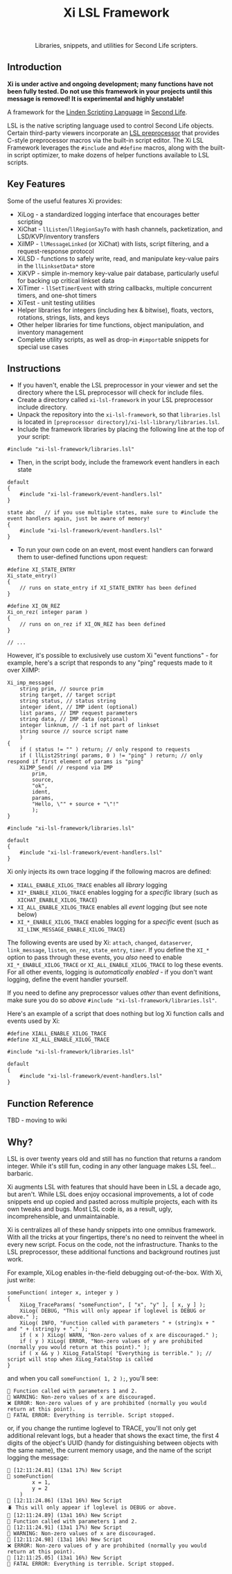 <h1 align="center"> Xi LSL Framework </h1> <br>

<p align="center">
  Libraries, snippets, and utilities for Second Life scripters.
</p>

## Introduction

**Xi is under active and ongoing development; many functions have not been fully tested. Do not use this framework in your projects until this message is removed! It is experimental and highly unstable!**

A framework for the [Linden Scripting Language](https://wiki.secondlife.com/wiki/LSL_Portal) in [Second Life](https://secondlife.com/).

LSL is the native scripting language used to control Second Life objects. Certain third-party viewers incorporate an [LSL preprocessor](https://wiki.firestormviewer.org/fs_preprocessor) that provides C-style preprocessor macros via the built-in script editor. The Xi LSL Framework leverages the `#include` and `#define` macros, along with the built-in script optimizer, to make dozens of helper functions available to LSL scripts.

## Key Features

Some of the useful features Xi provides:

- XiLog - a standardized logging interface that encourages better scripting
- XiChat - `llListen`/`llRegionSayTo` with hash channels, packetization, and LSD/KVP/inventory transfers
- XiIMP - `llMessageLinked` (or XiChat) with lists, script filtering, and a request-response protocol
- XiLSD - functions to safely write, read, and manipulate key-value pairs in the `llLinksetData*` store
- XiKVP - simple in-memory key-value pair database, particularly useful for backing up critical linkset data
- XiTimer - `llSetTimerEvent` with string callbacks, multiple concurrent timers, and one-shot timers
- XiTest - unit testing utilities
- Helper libraries for integers (including hex & bitwise), floats, vectors, rotations, strings, lists, and keys
- Other helper libraries for time functions, object manipulation, and inventory management
- Complete utility scripts, as well as drop-in `#import`able snippets for special use cases

## Instructions

- If you haven't, enable the LSL preprocessor in your viewer and set the directory where the LSL preprocessor will check for include files.
- Create a directory called `xi-lsl-framework` in your LSL preprocessor include directory.
- Unpack the repository into the `xi-lsl-framework`, so that `libraries.lsl` is located in `[preprocessor directory]/xi-lsl-library/libraries.lsl`.
- Include the framework libraries by placing the following line at the top of your script:

```
#include "xi-lsl-framework/libraries.lsl"
```

- Then, in the script body, include the framework event handlers in each state

```
default
{
    #include "xi-lsl-framework/event-handlers.lsl"
}

state abc   // if you use multiple states, make sure to #include the event handlers again, just be aware of memory!
{
    #include "xi-lsl-framework/event-handlers.lsl"
}
```

- To run your own code on an event, most event handlers can forward them to user-defined functions upon request:

```
#define XI_STATE_ENTRY
Xi_state_entry()
{
    // runs on state_entry if XI_STATE_ENTRY has been defined
}

#define XI_ON_REZ
Xi_on_rez( integer param )
{
    // runs on on_rez if XI_ON_REZ has been defined
}

// ...
```

However, it's possible to exclusively use custom Xi "event functions" - for example, here's a script that responds to any "ping" requests made to it over XiIMP:

```
Xi_imp_message(
    string prim, // source prim
    string target, // target script
    string status, // status string
    integer ident, // IMP ident (optional)
    list params, // IMP request parameters
    string data, // IMP data (optional)
    integer linknum, // -1 if not part of linkset
    string source // source script name
    )
{
    if ( status != "" ) return; // only respond to requests
    if ( llList2String( params, 0 ) != "ping" ) return; // only respond if first element of params is "ping"
    XiIMP_Send( // respond via IMP
        prim,
        source,
        "ok",
        ident,
        params,
        "Hello, \"" + source + "\"!"
        );
}

#include "xi-lsl-framework/libraries.lsl"

default
{
    #include "xi-lsl-framework/event-handlers.lsl"
}
```

Xi only injects its own trace logging if the following macros are defined:

- `XIALL_ENABLE_XILOG_TRACE` enables all *library* logging
- `XI*_ENABLE_XILOG_TRACE` enables logging for a *specific* library (such as `XICHAT_ENABLE_XILOG_TRACE`)
- `XI_ALL_ENABLE_XILOG_TRACE` enables all *event* logging (but see note below)
- `XI_*_ENABLE_XILOG_TRACE` enables logging for a *specific* event (such as `XI_LINK_MESSAGE_ENABLE_XILOG_TRACE`)

The following events are used by Xi: `attach`, `changed`, `dataserver`, `link_message`, `listen`, `on_rez`, `state_entry`, `timer`. If you define the `XI_*` option to pass through these events, you *also* need to enable `XI_*_ENABLE_XILOG_TRACE` or `XI_ALL_ENABLE_XILOG_TRACE` to log these events. For all other events, logging is *automatically enabled* - if you don't want logging, define the event handler yourself.

If you need to define any preprocessor values *other* than event definitions, make sure you do so *above* `#include "xi-lsl-framework/libraries.lsl"`.

Here's an example of a script that does nothing but log Xi function calls and events used by Xi:

```
#define XIALL_ENABLE_XILOG_TRACE
#define XI_ALL_ENABLE_XILOG_TRACE

#include "xi-lsl-framework/libraries.lsl"

default
{
    #include "xi-lsl-framework/event-handlers.lsl"
}
```

## Function Reference

TBD - moving to wiki

## Why?

LSL is over twenty years old and still has no function that returns a random integer. While it's still fun, coding in any other language makes LSL feel... barbaric.

Xi augments LSL with features that should have been in LSL a decade ago, but aren't. While LSL does enjoy occasional improvements, a lot of code snippets end up copied and pasted across multiple projects, each with its own tweaks and bugs. Most LSL code is, as a result, ugly, incomprehensible, and unmaintainable.

Xi is centralizes all of these handy snippets into one omnibus framework. With all the tricks at your fingertips, there's no need to reinvent the wheel in every new script. Focus on the code, not the infrastructure. Thanks to the LSL preprocessor, these additional functions and background routines just work.

For example, XiLog enables in-the-field debugging out-of-the-box. With Xi, just write:

```
someFunction( integer x, integer y )
{
    XiLog_TraceParams( "someFunction", [ "x", "y" ], [ x, y ] );
    XiLog( DEBUG, "This will only appear if loglevel is DEBUG or above." );
    XiLog( INFO, "Function called with parameters " + (string)x + " and " + (string)y + "." );
    if ( x ) XiLog( WARN, "Non-zero values of x are discouraged." );
    if ( y ) XiLog( ERROR, "Non-zero values of y are prohibited (normally you would return at this point)." );
    if ( x && y ) XiLog_FatalStop( "Everything is terrible." ); // script will stop when XiLog_FatalStop is called
}
```

and when you call `someFunction( 1, 2 );`, you'll see:

```
💬 Function called with parameters 1 and 2.
🚩 WARNING: Non-zero values of x are discouraged.
❌ ERROR: Non-zero values of y are prohibited (normally you would return at this point).
🛑 FATAL ERROR: Everything is terrible. Script stopped.
```

or, if you change the runtime loglevel to TRACE, you'll not only get additional relevant logs, but a header that shows the exact time, the first 4 digits of the object's UUID (handy for distinguishing between objects with the same name), the current memory usage, and the name of the script logging the message:

```
🔽 [12:11:24.81] (13a1 17%) New Script
🚦 someFunction(
        x = 1,
        y = 2
    )
🔽 [12:11:24.86] (13a1 16%) New Script
🪲 This will only appear if loglevel is DEBUG or above.
🔽 [12:11:24.89] (13a1 16%) New Script
💬 Function called with parameters 1 and 2.
🔽 [12:11:24.91] (13a1 17%) New Script
🚩 WARNING: Non-zero values of x are discouraged.
🔽 [12:11:24.98] (13a1 16%) New Script
❌ ERROR: Non-zero values of y are prohibited (normally you would return at this point).
🔽 [12:11:25.05] (13a1 16%) New Script
🛑 FATAL ERROR: Everything is terrible. Script stopped.
```
